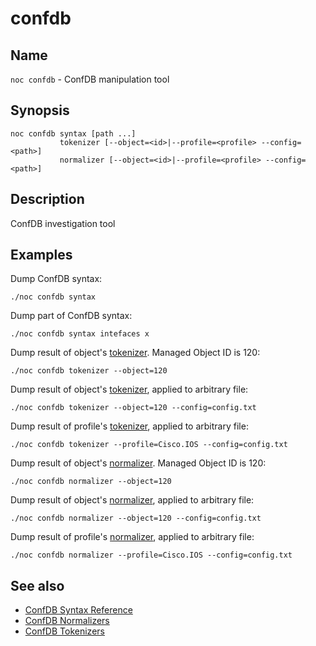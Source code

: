 

# confdb


## Name

`noc confdb` - ConfDB manipulation tool

## Synopsis

    noc confdb syntax [path ...]
               tokenizer [--object=<id>|--profile=<profile> --config=<path>]
               normalizer [--object=<id>|--profile=<profile> --config=<path>]

## Description

ConfDB investigation tool

## Examples


Dump ConfDB syntax:

    ./noc confdb syntax

Dump part of ConfDB syntax:

    ./noc confdb syntax intefaces x

Dump result of object's [tokenizer](../../dev/confdb/tokenizer.md).
Managed Object ID is 120:

    ./noc confdb tokenizer --object=120

Dump result of object's [tokenizer](../../dev/confdb/tokenizer.md),
applied to arbitrary file:

    ./noc confdb tokenizer --object=120 --config=config.txt

Dump result of profile's [tokenizer](../../dev/confdb/tokenizer.md),
applied to arbitrary file:

    ./noc confdb tokenizer --profile=Cisco.IOS --config=config.txt

Dump result of object's [normalizer](../../dev/confdb/normalizer.md).
Managed Object ID is 120:

    ./noc confdb normalizer --object=120

Dump result of object's [normalizer](../../dev/confdb/normalizer.md),
applied to arbitrary file:

    ./noc confdb normalizer --object=120 --config=config.txt

Dump result of profile's [normalizer](../../dev/confdb/normalizer.md),
applied to arbitrary file:

    ./noc confdb normalizer --profile=Cisco.IOS --config=config.txt

## See also
* [ConfDB Syntax Reference](../../dev/confdb/overview.md)
* [ConfDB Normalizers](../../dev/confdb/normalizer.md)
* [ConfDB Tokenizers](../../dev/confdb/tokenizer.md)
